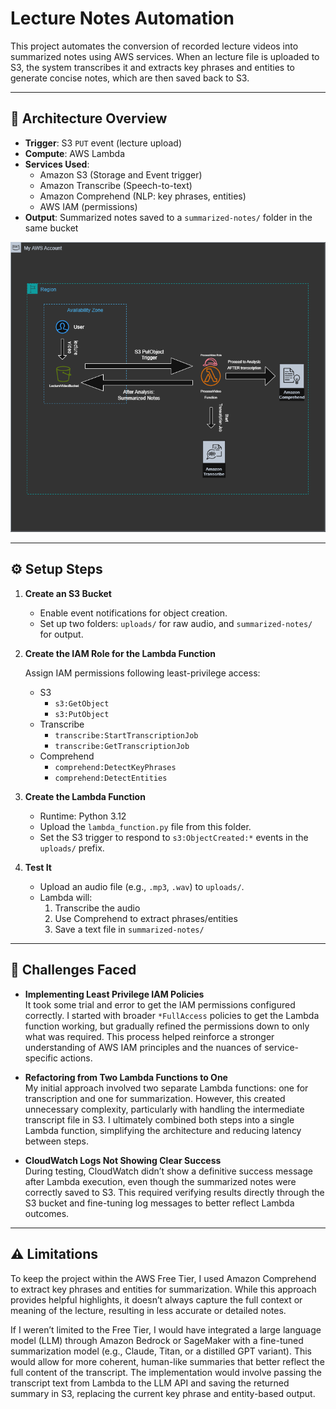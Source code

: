 # Lecture Notes Automation 
This project automates the conversion of recorded lecture videos into summarized notes using AWS services. When an lecture file is uploaded to S3, the system transcribes it and extracts key phrases and entities to generate concise notes, which are then saved back to S3.

---

## 🧩 Architecture Overview

- **Trigger**: S3 `PUT` event (lecture upload)
- **Compute**: AWS Lambda
- **Services Used**:
  - Amazon S3 (Storage and Event trigger)
  - Amazon Transcribe (Speech-to-text)
  - Amazon Comprehend (NLP: key phrases, entities)
  - AWS IAM (permissions)
- **Output**: Summarized notes saved to a `summarized-notes/` folder in the same bucket

![Architecture Diagram](lecture-notes-automation/assets/NotesAutomationDiagram.drawio.png)

---

## ⚙️ Setup Steps

1. **Create an S3 Bucket**
   - Enable event notifications for object creation.
   - Set up two folders: `uploads/` for raw audio, and `summarized-notes/` for output.

2. **Create the IAM Role for the Lambda Function**
 
    Assign IAM permissions following least-privilege access:
   - S3
     - `s3:GetObject`
     - `s3:PutObject`
   - Transcribe
     - `transcribe:StartTranscriptionJob`
     - `transcribe:GetTranscriptionJob`
   - Comprehend
     - `comprehend:DetectKeyPhrases`
     - `comprehend:DetectEntities`

3. **Create the Lambda Function**
   - Runtime: Python 3.12
   - Upload the `lambda_function.py` file from this folder.
   - Set the S3 trigger to respond to `s3:ObjectCreated:*` events in the `uploads/` prefix.

4. **Test It**
   - Upload an audio file (e.g., `.mp3`, `.wav`) to `uploads/`.
   - Lambda will:
     1. Transcribe the audio
     2. Use Comprehend to extract phrases/entities
     3. Save a text file in `summarized-notes/`

---

## 🧱 Challenges Faced

- **Implementing Least Privilege IAM Policies**  
  It took some trial and error to get the IAM permissions configured correctly. I started with broader `*FullAccess` policies to get the Lambda function working, but gradually refined the permissions down to only what was required. This process helped reinforce a stronger understanding of AWS IAM principles and the nuances of service-specific actions.

- **Refactoring from Two Lambda Functions to One**  
  My initial approach involved two separate Lambda functions: one for transcription and one for summarization. However, this created unnecessary complexity, particularly with handling the intermediate transcript file in S3. I ultimately combined both steps into a single Lambda function, simplifying the architecture and reducing latency between steps.

- **CloudWatch Logs Not Showing Clear Success**  
  During testing, CloudWatch didn’t show a definitive success message after Lambda execution, even though the summarized notes were correctly saved to S3. This required verifying results directly through the S3 bucket and fine-tuning log messages to better reflect Lambda outcomes.

---

## ⚠️ Limitations

To keep the project within the AWS Free Tier, I used Amazon Comprehend to extract key phrases and entities for summarization. While this approach provides helpful highlights, it doesn’t always capture the full context or meaning of the lecture, resulting in less accurate or detailed notes.

If I weren’t limited to the Free Tier, I would have integrated a large language model (LLM) through Amazon Bedrock or SageMaker with a fine-tuned summarization model (e.g., Claude, Titan, or a distilled GPT variant). This would allow for more coherent, human-like summaries that better reflect the full content of the transcript. The implementation would involve passing the transcript text from Lambda to the LLM API and saving the returned summary in S3, replacing the current key phrase and entity-based output.

